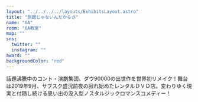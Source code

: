 ```yaml
---
layout: "../../../../layouts/ExhibitsLayout.astro"
title: "旅館じゃないんだからさ"
name: "6A"
room: "6A教室"
map: ""
sns:
  twitter: ""
  instagram: ""
award: ""
backgroundColor: "red"
---
```


話題沸騰中のコント・演劇集団、ダウ90000の出世作を世界初リメイク！舞台は2019年9月、サブスク盛況前夜の寂れ始めたレンタルＤＶＤ店。変わりゆく現実と付随し続ける思い出の没入型ノスタルジックロマンスコメディー！
